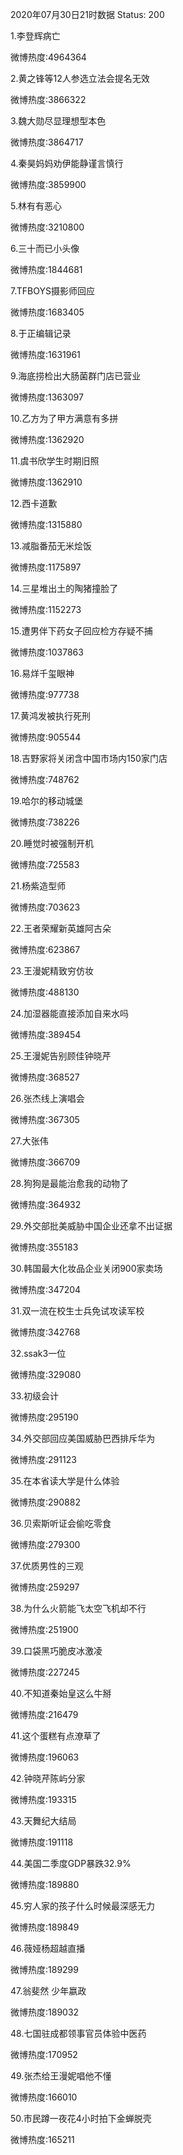 2020年07月30日21时数据
Status: 200

1.李登辉病亡

微博热度:4964364

2.黄之锋等12人参选立法会提名无效

微博热度:3866322

3.魏大勋尽显理想型本色

微博热度:3864717

4.秦昊妈妈劝伊能静谨言慎行

微博热度:3859900

5.林有有恶心

微博热度:3210800

6.三十而已小头像

微博热度:1844681

7.TFBOYS摄影师回应

微博热度:1683405

8.于正编辑记录

微博热度:1631961

9.海底捞检出大肠菌群门店已营业

微博热度:1363097

10.乙方为了甲方满意有多拼

微博热度:1362920

11.虞书欣学生时期旧照

微博热度:1362910

12.西卡道歉

微博热度:1315880

13.减脂番茄无米烩饭

微博热度:1175897

14.三星堆出土的陶猪撞脸了

微博热度:1152273

15.遭男伴下药女子回应检方存疑不捕

微博热度:1037863

16.易烊千玺眼神

微博热度:977738

17.黄鸿发被执行死刑

微博热度:905544

18.吉野家将关闭含中国市场内150家门店

微博热度:748762

19.哈尔的移动城堡

微博热度:738226

20.睡觉时被强制开机

微博热度:725583

21.杨紫造型师

微博热度:703623

22.王者荣耀新英雄阿古朵

微博热度:623867

23.王漫妮精致穷仿妆

微博热度:488130

24.加湿器能直接添加自来水吗

微博热度:389454

25.王漫妮告别顾佳钟晓芹

微博热度:368527

26.张杰线上演唱会

微博热度:367305

27.大张伟

微博热度:366709

28.狗狗是最能治愈我的动物了

微博热度:364932

29.外交部批美威胁中国企业还拿不出证据

微博热度:355183

30.韩国最大化妆品企业关闭900家卖场

微博热度:347204

31.双一流在校生士兵免试攻读军校

微博热度:342768

32.ssak3一位

微博热度:329080

33.初级会计

微博热度:295190

34.外交部回应美国威胁巴西排斥华为

微博热度:291123

35.在本省读大学是什么体验

微博热度:290882

36.贝索斯听证会偷吃零食

微博热度:279300

37.优质男性的三观

微博热度:259297

38.为什么火箭能飞太空飞机却不行

微博热度:251900

39.口袋黑巧脆皮冰激凌

微博热度:227245

40.不知道秦始皇这么牛掰

微博热度:216479

41.这个蛋糕有点潦草了

微博热度:196063

42.钟晓芹陈屿分家

微博热度:193315

43.天舞纪大结局

微博热度:191118

44.美国二季度GDP暴跌32.9%

微博热度:189880

45.穷人家的孩子什么时候最深感无力

微博热度:189849

46.薇娅杨超越直播

微博热度:189299

47.翁斐然 少年嬴政

微博热度:189032

48.七国驻成都领事官员体验中医药

微博热度:170952

49.张杰给王漫妮唱他不懂

微博热度:166010

50.市民蹲一夜花4小时拍下金蝉脱壳

微博热度:165211

